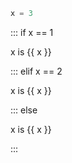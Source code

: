 ```python exec
x = 3
```

::: if x == 1

x is {{ x }}

::: elif x == 2

x is {{ x }}

::: else

x is {{ x }}

:::
